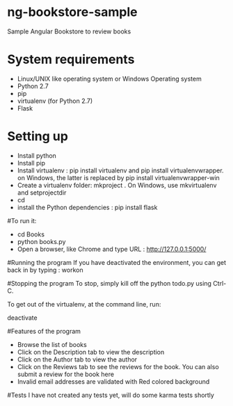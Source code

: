 # ng-bookstore-sample
Sample Angular Bookstore to review books

# System requirements
- Linux/UNIX like operating system or Windows Operating system
- Python 2.7
- pip
- virtualenv (for Python 2.7)
- Flask

# Setting up
- Install python
- Install pip
- Install virtualenv : pip install virtualenv and pip install virtualenvwrapper.  on Windows, the latter is replaced by pip install virtualenvwrapper-win
- Create a virtualenv folder: mkproject <projectnmae>. On Windows, use mkvirtualenv <projectname> and setprojectdir <projectname>
- cd <projectname>
- install the Python dependencies : pip install flask

#To run it:
- cd Books
- python books.py
- Open a browser, like Chrome and type URL : http://127.0.0.1:5000/

#Running the program
If you have deactivated the environment,  you can get back in by typing : workon <projectname>

#Stopping the program
To stop, simply kill off the python todo.py using Ctrl-C.

To get out of the virtualenv, at the command line, run:

deactivate

#Features of the program
- Browse the list of books
- Click on the Description tab to view the description
- Click on the Author tab to view the author
- Click on the Reviews tab to see the reviews for the book. You can also submit a review for the book here
- Invalid email addresses are validated with Red colored background

#Tests
I have not created any tests yet, will do some karma tests shortly
